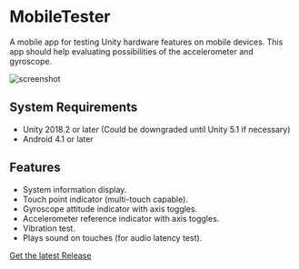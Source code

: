 MobileTester
============

A mobile app for testing Unity hardware features on mobile devices. 
This app should help evaluating possibilities of the accelerometer and gyroscope.

![screenshot](http://i.imgur.com/rAShjkY.png?1)

System Requirements
-------------------

- Unity 2018.2 or later (Could be downgraded until Unity 5.1 if necessary)
- Android 4.1 or later

Features
--------

- System information display.
- Touch point indicator (multi-touch capable).
- Gyroscope attitude indicator with axis toggles.
- Accelerometer reference indicator with axis toggles.
- Vibration test.
- Plays sound on touches (for audio latency test).

[Get the latest Release](https://github.com/JohannesDeml/HardwareTester/releases/latest)
